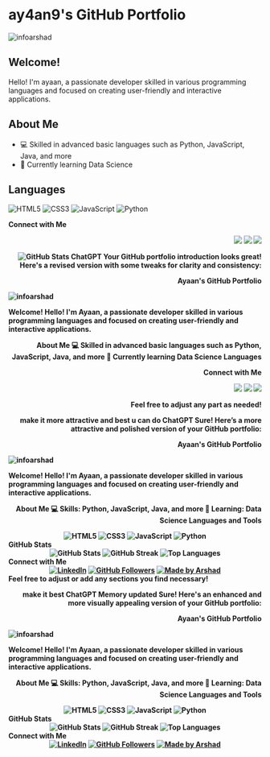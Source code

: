 
# ay4an9's GitHub Portfolio
<p align="left"> <img src="https://komarev.com/ghpvc/?username=infoarshad&label=Profile%20views&color=0e75b6&style=flat" alt="infoarshad" /> </p>

## Welcome!

Hello! I'm ayaan, a passionate developer skilled in various programming languages and focused on creating user-friendly and interactive applications.



## About Me
- 💻 Skilled in advanced basic languages such as Python, JavaScript, Java, and more
- 🌱 Currently learning Data Science

## Languages
<div> 

![HTML5](https://img.shields.io/badge/html5-%23E34F26.svg?style=for-the-badge&logo=html5&logoColor=white)
![CSS3](https://img.shields.io/badge/css3-%231572B6.svg?style=for-the-badge&logo=css3&logoColor=white)
![JavaScript](https://img.shields.io/badge/javascript-%23323330.svg?style=for-the-badge&logo=javascript&logoColor=%23F7DF1E)
![Python](https://img.shields.io/badge/Python-3776AB?style=for-the-badge&logo=python&logoColor=white)

<b align="right"> Connect with Me <b>
<p align="right">
<a href="https://linkedin.com/in/infoarshad"><img src="https://img.shields.io/badge/-Arshad-blue?style=flat-square&logo=Linkedin&logoColor=white&link=https://linkedin.com/in/infoarshad/"></a>
<a href="https://github.com/infoarshad"><img src="https://img.shields.io/github/followers/infoarshad?label=follow&style=social"></a>
<a href="https://github.com/infoarshad"><img src="https://img.shields.io/badge/Made%20By-Arshad-orange"></a>
</p>

</div>


![GitHub Stats](https://github-readme-stats.vercel.app/api?username=arshad&show_icons=true&theme=radical)
ChatGPT
Your GitHub portfolio introduction looks great! Here's a revised version with some tweaks for clarity and consistency:

Ayaan's GitHub Portfolio
<p align="left"> <img src="https://komarev.com/ghpvc/?username=infoarshad&label=Profile%20views&color=0e75b6&style=flat" alt="infoarshad" /> </p>
Welcome!
Hello! I'm Ayaan, a passionate developer skilled in various programming languages and focused on creating user-friendly and interactive applications.

About Me
💻 Skilled in advanced basic languages such as Python, JavaScript, Java, and more
🌱 Currently learning Data Science
Languages
<div> 





<b align="right"> Connect with Me </b>

<p align="right">
<a href="https://linkedin.com/in/infoarshad"><img src="https://img.shields.io/badge/-Arshad-blue?style=flat-square&logo=Linkedin&logoColor=white&link=https://linkedin.com/in/infoarshad/"></a>
<a href="https://github.com/infoarshad"><img src="https://img.shields.io/github/followers/infoarshad?label=follow&style=social"></a>
<a href="https://github.com/infoarshad"><img src="https://img.shields.io/badge/Made%20By-Arshad-orange"></a>
</p>
</div>

Feel free to adjust any part as needed!

make it more attractive and best u can do
ChatGPT
Sure! Here’s a more attractive and polished version of your GitHub portfolio:

Ayaan's GitHub Portfolio
<p align="left"> <img src="https://komarev.com/ghpvc/?username=infoarshad&label=Profile%20views&color=0e75b6&style=flat" alt="infoarshad" /> </p>
Welcome!
Hello! I'm Ayaan, a passionate developer skilled in various programming languages and focused on creating user-friendly and interactive applications.

About Me
💻 Skills: Python, JavaScript, Java, and more
🌱 Learning: Data Science
Languages and Tools
<div align="center"> 
    <img src="https://img.shields.io/badge/html5-%23E34F26.svg?style=for-the-badge&logo=html5&logoColor=white" alt="HTML5" />
    <img src="https://img.shields.io/badge/css3-%231572B6.svg?style=for-the-badge&logo=css3&logoColor=white" alt="CSS3" />
    <img src="https://img.shields.io/badge/javascript-%23323330.svg?style=for-the-badge&logo=javascript&logoColor=%23F7DF1E" alt="JavaScript" />
    <img src="https://img.shields.io/badge/Python-3776AB?style=for-the-badge&logo=python&logoColor=white" alt="Python" />
</div>
GitHub Stats
<div align="center">
    <img src="https://github-readme-stats.vercel.app/api?username=infoarshad&show_icons=true&theme=radical" alt="GitHub Stats" />
    <img src="https://github-readme-streak-stats.herokuapp.com/?user=infoarshad&theme=radical" alt="GitHub Streak" />
    <img src="https://github-readme-stats.vercel.app/api/top-langs/?username=infoarshad&layout=compact&theme=radical" alt="Top Languages" />
</div>
Connect with Me
<div align="center">
    <a href="https://linkedin.com/in/infoarshad"><img src="https://img.shields.io/badge/-Arshad-blue?style=flat-square&logo=Linkedin&logoColor=white&link=https://linkedin.com/in/infoarshad/" alt="LinkedIn" /></a>
    <a href="https://github.com/infoarshad"><img src="https://img.shields.io/github/followers/infoarshad?label=follow&style=social" alt="GitHub Followers" /></a>
    <a href="https://github.com/infoarshad"><img src="https://img.shields.io/badge/Made%20By-Arshad-orange" alt="Made by Arshad" /></a>
</div>
Feel free to adjust or add any sections you find necessary!

make it best 
ChatGPT
Memory updated
Sure! Here's an enhanced and more visually appealing version of your GitHub portfolio:

Ayaan's GitHub Portfolio
<p align="left"> <img src="https://komarev.com/ghpvc/?username=infoarshad&label=Profile%20views&color=0e75b6&style=flat" alt="infoarshad" /> </p>
Welcome!
Hello! I'm Ayaan, a passionate developer skilled in various programming languages and focused on creating user-friendly and interactive applications.

About Me
💻 Skills: Python, JavaScript, Java, and more
🌱 Learning: Data Science
Languages and Tools
<div align="center"> 
    <img src="https://img.shields.io/badge/html5-%23E34F26.svg?style=for-the-badge&logo=html5&logoColor=white" alt="HTML5" />
    <img src="https://img.shields.io/badge/css3-%231572B6.svg?style=for-the-badge&logo=css3&logoColor=white" alt="CSS3" />
    <img src="https://img.shields.io/badge/javascript-%23323330.svg?style=for-the-badge&logo=javascript&logoColor=%23F7DF1E" alt="JavaScript" />
    <img src="https://img.shields.io/badge/Python-3776AB?style=for-the-badge&logo=python&logoColor=white" alt="Python" />
</div>
GitHub Stats
<div align="center">
    <img src="https://github-readme-stats.vercel.app/api?username=infoarshad&show_icons=true&theme=radical" alt="GitHub Stats" />
    <img src="https://github-readme-streak-stats.herokuapp.com/?user=infoarshad&theme=radical" alt="GitHub Streak" />
    <img src="https://github-readme-stats.vercel.app/api/top-langs/?username=infoarshad&layout=compact&theme=radical" alt="Top Languages" />
</div>
Connect with Me
<div align="center">
    <a href="https://linkedin.com/in/infoarshad"><img src="https://img.shields.io/badge/-Arshad-blue?style=flat-square&logo=Linkedin&logoColor=white&link=https://linkedin.com/in/infoarshad/" alt="LinkedIn" /></a>
    <a href="https://github.com/infoarshad"><img src="https://img.shields.io/github/followers/infoarshad?label=follow&style=social" alt="GitHub Followers" /></a>
    <a href="https://github.com/infoarshad"><img src="https://img.shields.io/badge/Made%20By-Arshad-orange" alt="Made by Arshad" /></a>
</div>
